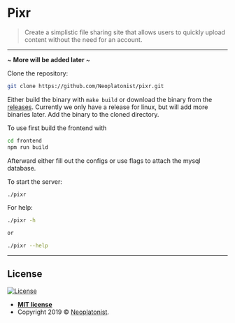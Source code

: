 # Pixr

> Create a simplistic file sharing site that allows users to quickly upload content without the need for an account.

---

~ **More will be added later** ~

Clone the repository:

```bash
git clone https://github.com/Neoplatonist/pixr.git
```

Either build the binary with `make build` or download the binary from the [releases](https://github.com/Neoplatonist/pixr/releases). Currently we only have a release for linux, but will add more binaries later. Add the binary to the cloned directory.

To use first build the frontend with

```bash
cd frontend
npm run build
```

Afterward either fill out the configs or use flags to attach the mysql database.

To start the server:

```bash
./pixr
```

For help:

```bash
./pixr -h

or

./pixr --help
```

---

## License

[![License](http://img.shields.io/:license-mit-blue.svg?style=flat-square)](http://badges.mit-license.org)

- **[MIT license](http://opensource.org/licenses/mit-license.php)**
- Copyright 2019 © <a href="http://github.com/neoplatonist" target="_blank">Neoplatonist</a>.
